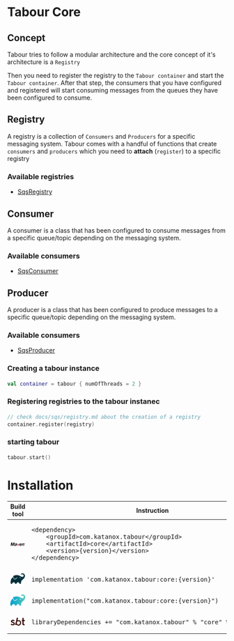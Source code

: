 # Tabour Core

## Concept

Tabour tries to follow a modular architecture and the core concept of it's architecture is a `Registry`

Then you need to register the registry to the `Tabour container` and start the `Tabour container`.
After that step, the consumers that you have configured and registered will start consuming messages from the queues
they have been configured to consume.

## Registry

A registry is a collection of `Consumers` and `Producers` for a specific messaging system. Tabour comes with a handful
of functions that create `consumers` and `producers` which you need to **attach** (`register`) to a specific registry

### Available registries

- [SqsRegistry](docs/sqs/registry.md)

## Consumer

A consumer is a class that has been configured to consume messages from a specific queue/topic depending on the
messaging system.

### Available consumers

- [SqsConsumer](docs/sqs/consumer.md)

## Producer

A producer is a class that has been configured to produce messages to a specific queue/topic depending on the
messaging system.

### Available consumers

- [SqsProducer](docs/sqs/producer.md)

### Creating a tabour instance

```kotlin
val container = tabour { numOfThreads = 2 }
```

### Registering registries to the tabour instanec

```kotlin
// check docs/sqs/registry.md about the creation of a registry
container.register(registry)
```

### starting tabour

```kotlin
tabour.start()
```

# Installation

<table>
<thead><tr><th>Build tool</th><th>Instruction</th></tr></thead>
<tr>
<td><img src="../docs/maven.png" alt="Maven"/></td>
<td>
<pre>&lt;dependency&gt;
    &lt;groupId&gt;com.katanox.tabour&lt;/groupId&gt;
    &lt;artifactId&gt;core&lt;/artifactId&gt;
    &lt;version&gt;{version}&lt;/version&gt;
&lt;/dependency&gt;</pre>
</td>
</tr>
<tr>
<td><img src="../docs/gradle_groovy.png" alt="Gradle Groovy DSL"/></td>
<td>
<pre>implementation 'com.katanox.tabour:core:{version}'</pre>
</td>
</tr>
<tr>
<td><img src="../docs/gradle_kotlin.png" alt="Gradle Kotlin DSL"/></td>
<td>
<pre>implementation("com.katanox.tabour:core:{version}")</pre>
</td>
</tr>
<tr>
<td><img src="../docs/sbt.png" alt="Scala SBT"/></td>
<td>
<pre>libraryDependencies += "com.katanox.tabour" % "core" % "{version}"</pre>
</td>
</tr>
</table>
